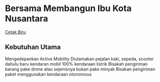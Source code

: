 # Bersama Membangun Ibu Kota Nusantara

[Cetak Biru](./cetak_biru_kota_cerdas_nusantara.pdf)

## Kebutuhan Utama
Mengedepankan Active Mobility
Diutamakan pejalan kaki, sepeda, scooter dahulu baru kendaran mobil
100% kendaraan listrik
Bisakah pengiriman barang pake drone atau sejenisnya bukan pake minyak
Bisakan pengiriman paket menggunakan kendaraan otonomous
